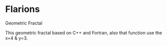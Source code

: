 # Flarions
Geometric Fractal 

This geometric fractal based on C++ and Fortran, also that function use the x=4 & y=3.
